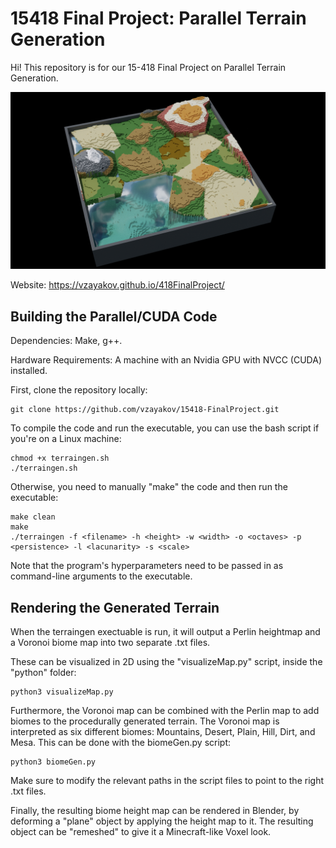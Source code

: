 # 15418 Final Project: Parallel Terrain Generation
Hi! This repository is for our 15-418 Final Project on Parallel Terrain Generation.

![Final Terrain Render](./terrain_render.png)

Website: https://vzayakov.github.io/418FinalProject/

## Building the Parallel/CUDA Code
Dependencies: Make, g++.

Hardware Requirements: A machine with an Nvidia GPU with NVCC (CUDA) installed.

First, clone the repository locally:
```
git clone https://github.com/vzayakov/15418-FinalProject.git
```
To compile the code and run the executable, you can use the bash script if you're on a Linux machine:
```
chmod +x terraingen.sh
./terraingen.sh
```
Otherwise, you need to manually "make" the code and then run the executable:
```
make clean
make
./terraingen -f <filename> -h <height> -w <width> -o <octaves> -p <persistence> -l <lacunarity> -s <scale>
```
Note that the program's hyperparameters need to be passed in as command-line arguments to the executable.

## Rendering the Generated Terrain
When the terraingen exectuable is run, it will output a Perlin heightmap and a Voronoi biome map into two separate .txt files.

These can be visualized in 2D using the "visualizeMap.py" script, inside the "python" folder:
```
python3 visualizeMap.py
```
Furthermore, the Voronoi map can be combined with the Perlin map to add biomes to the procedurally generated terrain. The Voronoi map is interpreted as six different biomes: Mountains, Desert, Plain, Hill, Dirt, and Mesa. This can be done with the biomeGen.py script:
```
python3 biomeGen.py
```
Make sure to modify the relevant paths in the script files to point to the right .txt files.

Finally, the resulting biome height map can be rendered in Blender, by deforming a "plane" object by applying the height map to it. The resulting object can be "remeshed" to give it a Minecraft-like Voxel look.

